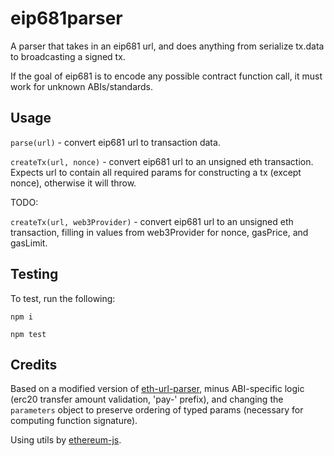 # eip681parser

A parser that takes in an eip681 url, and does anything from serialize tx.data to broadcasting a signed tx.

If the goal of eip681 is to encode any possible contract function call, it must work for unknown ABIs/standards.

## Usage

`parse(url)` - convert eip681 url to transaction data.

`createTx(url, nonce)` - convert eip681 url to an unsigned eth transaction. Expects url to contain all required params for constructing a tx (except nonce), otherwise it will throw.

TODO:

`createTx(url, web3Provider)` - convert eip681 url to an unsigned eth transaction, filling in values from web3Provider for nonce, gasPrice, and gasLimit.

## Testing

To test, run the following:

`npm i`

`npm test`

## Credits

Based on a modified version of [eth-url-parser](https://www.npmjs.com/package/eth-url-parser), minus ABI-specific logic (erc20 transfer amount validation, 'pay-' prefix), and changing the `parameters` object to preserve ordering of typed params (necessary for computing function signature).

Using utils by [ethereum-js](ethereumjs).
